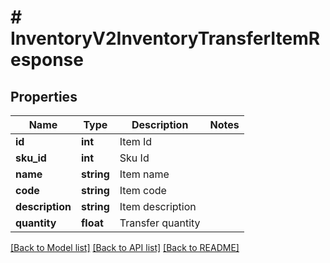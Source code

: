 # # InventoryV2InventoryTransferItemResponse

## Properties

Name | Type | Description | Notes
------------ | ------------- | ------------- | -------------
**id** | **int** | Item Id |
**sku_id** | **int** | Sku Id |
**name** | **string** | Item name |
**code** | **string** | Item code |
**description** | **string** | Item description |
**quantity** | **float** | Transfer quantity |

[[Back to Model list]](../../README.md#models) [[Back to API list]](../../README.md#endpoints) [[Back to README]](../../README.md)
